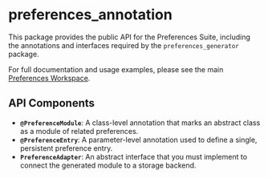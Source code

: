# preferences_annotation

This package provides the public API for the Preferences Suite, including the annotations and
interfaces required by the `preferences_generator` package.

For full documentation and usage examples, please see the
main [Preferences Workspace](../../README.md).

## API Components

- **`@PreferenceModule`**: A class-level annotation that marks an abstract class as a module of
  related preferences.
- **`@PreferenceEntry`**: A parameter-level annotation used to define a single, persistent
  preference entry.
- **`PreferenceAdapter`**: An abstract interface that you must implement to connect the generated
  module to a storage backend.